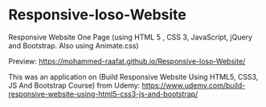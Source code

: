 # Responsive-loso-Website

Responsive Website One Page (using HTML 5 , CSS 3, JavaScript, jQuery and Bootstrap. Also using Animate.css)

Preview: https://mohammed-raafat.github.io/Responsive-loso-Website/

This was an application on (Build Responsive Website Using HTML5, CSS3, JS And Bootstrap Course) from Udemy: https://www.udemy.com/build-responsive-website-using-html5-css3-js-and-bootstrap/
